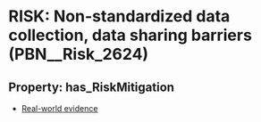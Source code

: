 # RISK: __Non-standardized data collection, data sharing barriers__ (PBN__Risk_2624)

## Property: has_RiskMitigation

* [Real-world evidence](PBN__Mitigation_561)

